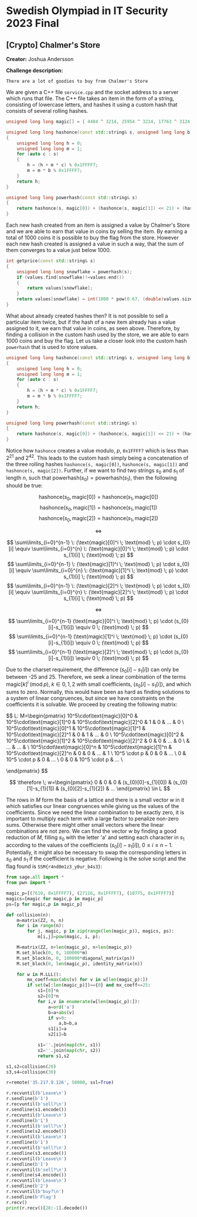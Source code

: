 # Swedish Olympiad in IT Security 2023 Final

## [Crypto] Chalmer's Store

**Creator:** Joshua Andersson

**Challenge description:**
```
There are a lot of goodies to buy from Chalmer's Store
```

We are given a C++ file `service.cpp` and the socket address to a server which runs that file. The C++ file takes an item in the form of a string, consisting of lowercase letters, and hashes it using a custom hash that consists of several rolling hashes. 

```cpp
unsigned long long magic[] = { 4404 ^ 3214, 25954 ^ 3214, 17763 ^ 3124 };

unsigned long long hashonce(const std::string& s, unsigned long long b)
{
	unsigned long long h = 0;
	unsigned long long m = 1;
	for (auto c : s)
	{
		h = (h + m * c) % 0x1FFFF7;
		m = m * b % 0x1FFFF7;
	}
	return h;
}

unsigned long long powerhash(const std::string& s)
{
	return hashonce(s, magic[0]) + (hashonce(s, magic[1]) << 21) + (hashonce(s, magic[2]) << 42);
}
```

Each new hash created from an item is assigned a value by Chalmer's Store and we are able to earn that value in coins by selling the item. By earning a total of 1000 coins it is possible to buy the flag from the store. However each new hash created is assigned a value in such a way, that the sum of them converges to a value just below 1000.

```cpp
int getprice(const std::string& s)
{
	unsigned long long snowflake = powerhash(s);
	if (values.find(snowflake)!=values.end())
	{
		return values[snowflake];
	}
	return values[snowflake] = int(1000 * pow(0.67, (double)values.size()));
}
```

What about already created hashes then? It is not possible to sell a particular item twice, but if the hash of a new item already has a value assigned to it, we earn that value in coins, as seen above. Therefore, by finding a collision in the custom hash used by the store, we are able to earn 1000 coins and buy the flag. Let us take a closer look into the custom hash `powerhash` that is used to store values. 

```cpp
unsigned long long hashonce(const std::string& s, unsigned long long b)
{
	unsigned long long h = 0;
	unsigned long long m = 1;
	for (auto c : s)
	{
		h = (h + m * c) % 0x1FFFF7;
		m = m * b % 0x1FFFF7;
	}
	return h;
}

unsigned long long powerhash(const std::string& s)
{
	return hashonce(s, magic[0]) + (hashonce(s, magic[1]) << 21) + (hashonce(s, magic[2]) << 42);
}
```

Notice how `hashonce` creates a value modulo, $p$,  `0x1FFFF7` which is less than $2^{21}$ and $2^{42}$. This leads to the custom hash simply being a concatenation of the three rolling hashes `hashonce(s, magic[0])`, `hashonce(s, magic[1])` and `hashonce(s, magic[2])`. Further, if we want to find two strings $s_{0}$ and $s_{1}$ of length $n$, such that $\text{powerhash}(s_{0})=\text{powerhash}(s_{1})$, then the following should be true:


$$
\text{hashonce}(s_{0}, \text{magic}[0])=\text{hashonce}(s_{1}, \text{magic}[0])
$$
$$
\text{hashonce}(s_{0}, \text{magic}[1])=\text{hashonce}(s_{1}, \text{magic}[1])
$$
$$
\text{hashonce}(s_{0}, \text{magic}[2])=\text{hashonce}(s_{1}, \text{magic}[2])
$$

$$
\Leftrightarrow
$$

$$
\sum\limits_{i=0}^{n-1} \: (\text{magic}[0]^i \; \text{mod} \; p) \cdot s_{0}[i] \equiv \sum\limits_{i=0}^{n} \: (\text{magic}[0]^i \; \text{mod} \; p) \cdot s_{1}[i] \; (\text{mod} \; p)
$$
$$
\sum\limits_{i=0}^{n-1} \: (\text{magic}[1]^i \; \text{mod} \; p) \cdot s_{0}[i] \equiv \sum\limits_{i=0}^{n} \: (\text{magic}[1]^i \; \text{mod} \; p) \cdot s_{1}[i] \; (\text{mod} \; p)
$$
$$
\sum\limits_{i=0}^{n-1} \: (\text{magic}[2]^i \; \text{mod} \; p) \cdot s_{0}[i] \equiv \sum\limits_{i=0}^{n} \: (\text{magic}[2]^i \; \text{mod} \; p) \cdot s_{1}[i] \; (\text{mod} \; p)
$$

$$
\Leftrightarrow
$$

$$
\sum\limits_{i=0}^{n-1} (\text{magic}[0]^i \; \text{mod} \; p) \cdot (s_{0}[i]-s_{1}[i]) \equiv 0 \; (\text{mod} \; p)
$$
$$
\sum\limits_{i=0}^{n-1} (\text{magic}[1]^i \; \text{mod} \; p) \cdot (s_{0}[i]-s_{1}[i]) \equiv 0 \; (\text{mod} \; p)
$$
$$
\sum\limits_{i=0}^{n-1} (\text{magic}[2]^i \; \text{mod} \; p) \cdot (s_{0}[i]-s_{1}[i]) \equiv 0 \; (\text{mod} \; p)
$$

Due to the charset requirement, the difference $(s_{0}[i]-s_{1}[i])$ can only be between -25 and 25. Therefore, we seek a linear combination of the terms $\text{magic}[k]^{i} \; (\text{mod} \; p), \; k \in {0, 1, 2}$ with small coefficients, $(s_{0}[i]-s_{1}[i])$, and which sums to zero. Normally, this would have been as hard as finding solutions to a system of linear congruences, but since we have constraints on the coefficients it is solvable. We proceed by creating the following matrix:

$$
L: M=\begin{pmatrix}
    10^5\cdot\text{magic}[0]^0 & 10^5\cdot\text{magic}[1]^0 & 10^5\cdot\text{magic}[2]^0 & 1 & 0 & ... & 0 \\
    10^5\cdot\text{magic}[0]^1 & 10^5\cdot\text{magic}[1]^1 & 10^5\cdot\text{magic}[2]^1 & 0 & 1 & ... & 0 \\
    10^5\cdot\text{magic}[0]^2 & 10^5\cdot\text{magic}[1]^2 & 10^5\cdot\text{magic}[2]^2 & 0 & 0 & ... & 0 \\
                               &                     ... & ... & \\
    10^5\cdot\text{magic}[0]^n & 10^5\cdot\text{magic}[1]^n & 10^5\cdot\text{magic}[2]^n & 0 & 0 & ... & 1 \\
    10^5 \cdot p & 0 & 0 & ... \\
    0 & 10^5 \cdot p & 0 & ... \\
    0 & 0 & 10^5 \cdot p & ... \\

\end{pmatrix}
$$

$$
\therefore \; 
w=\begin{pmatrix} 0 & 0 & 0 & (s_{0}[0]-s_{1}[0]) & (s_{0}[1]-s_{1}[1]) & (s_{0}[2]-s_{1}[2]) & ... \end{pmatrix} \in L 
$$

The rows in $M$ form the basis of a lattice and there is a small vector $w$ in it which satisfies our linear congruences while giving us the values of the coefficients. Since we need the linear combination to be exactly zero, it is important to multiply each term with a large factor to penalize non-zero sums. Otherwise there might other small vectors where the linear combinations are not zero. We can find the vector $w$ by finding a good reduction of $M$, filling $s_{0}$ with the letter 'a' and setting each character in $s_{1}$ according to the values of the coefficients $(s_{0}[i]-s_{1}[i]), \; 0 \leq i \leq n-1$. Potentially, it might also be necessary to swap the corresponding letters in $s_{0}$ and $s_{1}$ if the coefficient is negative. Following is the solve script and the flag found is `SSM{r4nd0m1z3_y0ur_b4s3}`: 

```python
from sage.all import *
from pwn import *

magic_p=[(7610, 0x1FFFF7), (27116, 0x1FFFF7), (18775, 0x1FFFF7)]
magics=[magic for magic,p in magic_p]
ps=[p for magic,p in magic_p]

def collision(n):
    m=matrix(ZZ, n, n)
    for i in range(n):
        for j, magic, p in zip(range(len(magic_p)), magics, ps):
            m[i,j]=pow(magic, i, p);

    M=matrix(ZZ, n+len(magic_p), n+len(magic_p))
    M.set_block(0, 0, 100000*m)
    M.set_block(n, 0, 100000*diagonal_matrix(ps))
    M.set_block(0, len(magic_p), identity_matrix(n))

    for w in M.LLL():
        mx_coeff=max(abs(v) for v in w[len(magic_p):])
        if set(w[:len(magic_p)])=={0} and mx_coeff<=25:
            s1=[0]*n
            s2=[0]*n
            for i,v in enumerate(w[len(magic_p):]):
                a=ord('a')
                b=a+abs(v)
                if v>0:
                    a,b=b,a
                s1[i]=a
                s2[i]=b

            s1=''.join(map(chr, s1))
            s2=''.join(map(chr, s2))
            return s1,s2

s1,s2=collision(20)
s3,s4=collision(30)

r=remote('35.217.9.126', 50000, ssl=True)

r.recvuntil(b'Leave\n')
r.sendline(b'1')
r.recvuntil(b'sell?\n')
r.sendline(s1.encode())
r.recvuntil(b'Leave\n')
r.sendline(b'1')
r.recvuntil(b'sell?\n')
r.sendline(s2.encode())
r.recvuntil(b'Leave\n')
r.sendline(b'1')
r.recvuntil(b'sell?\n')
r.sendline(s3.encode())
r.recvuntil(b'Leave\n')
r.sendline(b'1')
r.recvuntil(b'sell?\n')
r.sendline(s4.encode())
r.recvuntil(b'Leave\n')
r.sendline(b'2')
r.recvuntil(b'buy?\n')
r.sendline(b'Flag')
r.recv()
print(r.recv()[28:-1].decode())
```
